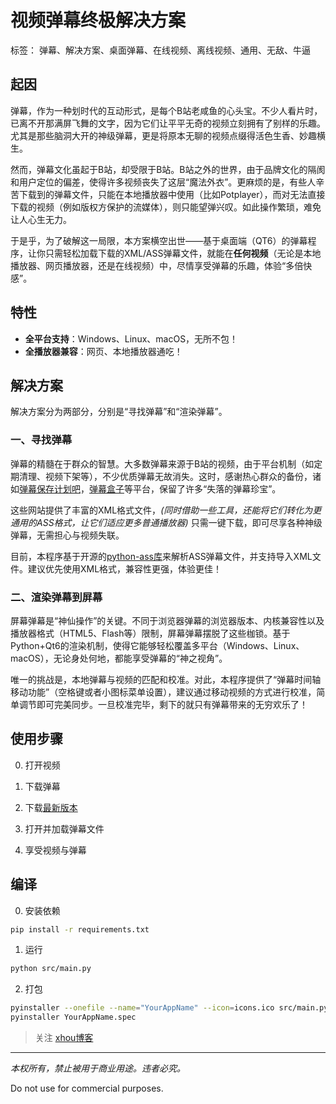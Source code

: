 # 视频弹幕终极解决方案

标签： 弹幕、解决方案、桌面弹幕、在线视频、离线视频、通用、无敌、牛逼

## 起因

弹幕，作为一种划时代的互动形式，是每个B站老咸鱼的心头宝。不少人看片时，已离不开那满屏飞舞的文字，因为它们让平平无奇的视频立刻拥有了别样的乐趣。尤其是那些脑洞大开的神级弹幕，更是将原本无聊的视频点缀得活色生香、妙趣横生。

然而，弹幕文化虽起于B站，却受限于B站。B站之外的世界，由于品牌文化的隔阂和用户定位的偏差，使得许多视频丧失了这层“魔法外衣”。更麻烦的是，有些人辛苦下载到的弹幕文件，只能在本地播放器中使用（比如Potplayer），而对无法直接下载的视频（例如版权方保护的流媒体），则只能望弹兴叹。如此操作繁琐，难免让人心生无力。

于是乎，为了破解这一局限，本方案横空出世——基于桌面端（QT6）的弹幕程序，让你只需轻松加载下载的XML/ASS弹幕文件，就能在**任何视频**（无论是本地播放器、网页播放器，还是在线视频）中，尽情享受弹幕的乐趣，体验“多倍快感”。

## 特性

- **全平台支持**：Windows、Linux、macOS，无所不包！
- **全播放器兼容**：网页、本地播放器通吃！

## 解决方案

解决方案分为两部分，分别是“寻找弹幕”和“渲染弹幕”。

### 一、寻找弹幕

弹幕的精髓在于群众的智慧。大多数弹幕来源于B站的视频，由于平台机制（如定期清理、视频下架等），不少优质弹幕无故消失。这时，感谢热心群众的备份，诸如[弹幕保存计划吧](http://tieba.baidu.com/弹幕保存计划)，[弹幕盒子](https://danmubox.github.io/)等平台，保留了许多“失落的弹幕珍宝”。

这些网站提供了丰富的XML格式文件，*(同时借助一些工具，还能将它们转化为更通用的ASS格式，让它们适应更多普通播放器)* 只需一键下载，即可尽享各种神级弹幕，无需担心与视频失联。

目前，本程序基于开源的[python-ass库](https://github.com/chireiden/python-ass)来解析ASS弹幕文件，并支持导入XML文件。建议优先使用XML格式，兼容性更强，体验更佳！

### 二、渲染弹幕到屏幕

屏幕弹幕是“神仙操作”的关键。不同于浏览器弹幕的浏览器版本、内核兼容性以及播放器格式（HTML5、Flash等）限制，屏幕弹幕摆脱了这些枷锁。基于Python+Qt6的渲染机制，使得它能够轻松覆盖多平台（Windows、Linux、macOS），无论身处何地，都能享受弹幕的“神之视角”。

唯一的挑战是，本地弹幕与视频的匹配和校准。对此，本程序提供了“弹幕时间轴移动功能”（空格键或者小图标菜单设置），建议通过移动视频的方式进行校准，简单调节即可完美同步。一旦校准完毕，剩下的就只有弹幕带来的无穷欢乐了！


## 使用步骤

0. 打开视频

1. 下载弹幕

2. 下载[最新版本](https://github.com/imhlq/Danmu-project/releases)

3. 打开并加载弹幕文件

4. 享受视频与弹幕


## 编译

0. 安装依赖

```bash
pip install -r requirements.txt
```

1. 运行

```bash
python src/main.py
```

2. 打包

```bash
pyinstaller --onefile --name="YourAppName" --icon=icons.ico src/main.py
pyinstaller YourAppName.spec
```


> 关注 [xhou博客](https://xhou.me/)

---

*本权所有，禁止被用于商业用途。违者必究。*

Do not use for commercial purposes.